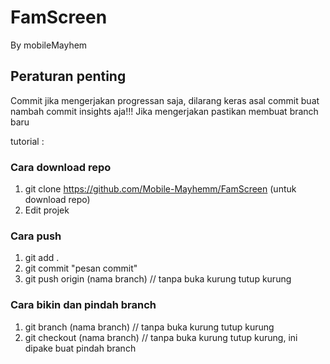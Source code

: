 # FamScreen

By mobileMayhem

## Peraturan penting

Commit jika mengerjakan progressan saja, dilarang keras asal commit buat nambah commit insights aja!!!
Jika mengerjakan pastikan membuat branch baru

tutorial :

### Cara download repo

1. git clone https://github.com/Mobile-Mayhemm/FamScreen (untuk download repo)
2. Edit projek

### Cara push

1. git add .
2. git commit "pesan commit"
3. git push origin (nama branch) // tanpa buka kurung tutup kurung

### Cara bikin dan pindah branch

1. git branch (nama branch) // tanpa buka kurung tutup kurung
2. git checkout (nama branch) // tanpa buka kurung tutup kurung, ini dipake buat pindah branch
